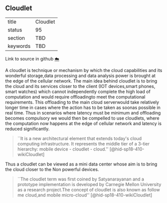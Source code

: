 ## Cloudlet


|          |          |
| -------- | -------- |
| title    | Cloudlet |
| status   | 95       |
| section  | TBD      |
| keywords | TBD      |

Link to source in github [:cloud:](https://github.com/cloudmesh/technologies/blob/master/chapters/incomming/abstract-Cloudlet.md)



A cloudlet is technique or mechanism by which the cloud capabilities and
its wonderful storage,data processing and data analysis power is brought
at the edge of the cellular network. The main idea behind cloudlet is to
bring the cloud and its services closer to the client (IOT devices,smart
phones, smart watches) which cannot independently complete the high load
of computation and would require offloadingto meet the computational
requirements. This offloading to the main cloud serverwould take
relatively longer time in cases where the action has to be taken as
soonas possible in real time. Thus in scenarios where latency must be
minimum and offloading becomes compulsory we would then be compelled to
use cloudlets, where the computation now happens at the edge of cellular
network and latency is reduced significantly.

> ``It is a new architectural element that extends today's cloud
> computing infrastructure. It represents the middle tier of a 3-tier
> hierarchy: mobile device - cloudlet -
> cloud.'' [@hid-sp18-410-wikiCloudlet]

Thus a cloudlet can be viewed as a mini data center whose aim is to
bring the cloud closer to the Non powerful devices.



> ``The cloudlet term was first coined by Satyanarayanan and a
> prototype implementation is developed by Carnegie Mellon University
> as a research project.The concept of cloudlet is also known as
> follow me cloud,and mobile
> micro-cloud'' [@hid-sp18-410-wikiCloudlet]
